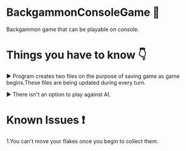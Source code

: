# BackgammonConsoleGame 🎲
Backgammon game that can be playable on console.

# Things you have to know 👇
► Program creates two files on the purpose of saving game as game begins.These files are being updated during every turn.

► There isn't an option to play against AI.

# Known Issues ❗
1.You can't move your flakes once you begin to collect them.
